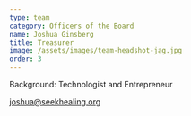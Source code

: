 ```yaml
---
type: team
category: Officers of the Board
name: Joshua Ginsberg
title: Treasurer
image: /assets/images/team-headshot-jag.jpg
order: 3
---
```


Background: Technologist and Entrepreneur

<joshua@seekhealing.org>